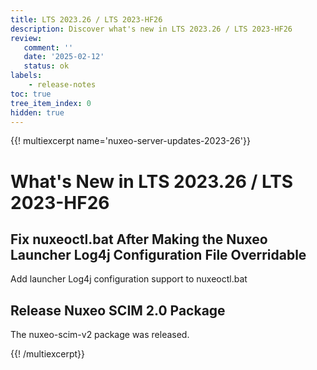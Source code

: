 ```yaml
---
title: LTS 2023.26 / LTS 2023-HF26
description: Discover what's new in LTS 2023.26 / LTS 2023-HF26
review:
   comment: ''
   date: '2025-02-12'
   status: ok
labels:
    - release-notes
toc: true
tree_item_index: 0
hidden: true
---
```


{{! multiexcerpt name='nuxeo-server-updates-2023-26'}}
# What's New in LTS 2023.26 / LTS 2023-HF26

## Fix nuxeoctl.bat After Making the Nuxeo Launcher Log4j Configuration File Overridable


Add launcher Log4j configuration support to nuxeoctl.bat


## Release Nuxeo SCIM 2.0 Package


The nuxeo-scim-v2 package was released.



{{! /multiexcerpt}}
